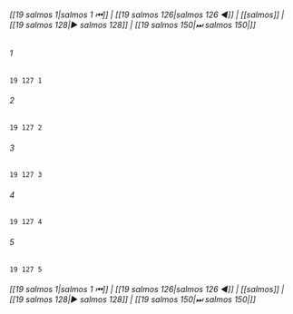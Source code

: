 
###### [[19 salmos 1|salmos 1 ⏮]] | [[19 salmos 126|salmos 126 ◀]] | [[salmos]] | [[19 salmos 128|▶ salmos 128]] | [[19 salmos 150|⏭ salmos 150|]]

###### 1
``` verse
19 127 1 
```
###### 2
``` verse
19 127 2 
```
###### 3
``` verse
19 127 3 
```
###### 4
``` verse
19 127 4 
```
###### 5
``` verse
19 127 5 
```

###### [[19 salmos 1|salmos 1 ⏮]] | [[19 salmos 126|salmos 126 ◀]] | [[salmos]] | [[19 salmos 128|▶ salmos 128]] | [[19 salmos 150|⏭ salmos 150|]]

